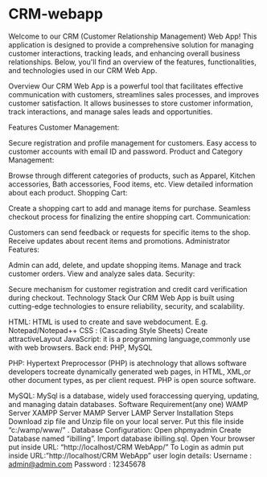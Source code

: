 # CRM-webapp
Welcome to our CRM (Customer Relationship Management) Web App! This application is designed to provide a comprehensive solution for managing customer interactions, tracking leads, and enhancing overall business relationships. Below, you'll find an overview of the features, functionalities, and technologies used in our CRM Web App.

Overview
Our CRM Web App is a powerful tool that facilitates effective communication with customers, streamlines sales processes, and improves customer satisfaction. It allows businesses to store customer information, track interactions, and manage sales leads and opportunities.

Features
Customer Management:

Secure registration and profile management for customers.
Easy access to customer accounts with email ID and password.
Product and Category Management:

Browse through different categories of products, such as Apparel, Kitchen accessories, Bath accessories, Food items, etc.
View detailed information about each product.
Shopping Cart:

Create a shopping cart to add and manage items for purchase.
Seamless checkout process for finalizing the entire shopping cart.
Communication:

Customers can send feedback or requests for specific items to the shop.
Receive updates about recent items and promotions.
Administrator Features:

Admin can add, delete, and update shopping items.
Manage and track customer orders.
View and analyze sales data.
Security:

Secure mechanism for customer registration and credit card verification during checkout.
Technology Stack
Our CRM Web App is built using cutting-edge technologies to ensure reliability, security, and scalability.


HTML: HTML is used to create and save webdocument. E.g. Notepad/Notepad++
CSS : (Cascading Style Sheets) Create attractiveLayout
JavaScript: it is a programming language,commonly use with web browsers.
Back end: PHP, MySQL

PHP: Hypertext Preprocessor (PHP) is atechnology that allows software developers tocreate
dynamically generated web pages, in HTML, XML,or other document types, as per client request.
PHP is open source software.

MySQL: MySql is a database, widely used foraccessing querying, updating, and managing datain databases.
Software Requirement(any one)
WAMP Server
XAMPP Server
MAMP Server
LAMP Server
Installation Steps
Download zip file and Unzip file on your local server.
Put this file inside “c:/wamp/www/” .
Database Configuration:
Open phpmyadmin
Create Database named “ibilling”.
Import database ibilling.sql.
Open Your browser put inside URL:
“http://localhost/CRM WebApp/”
To Login as admin put inside URL:”http://localhost/CRM WebApp”
user login details:
Username : admin@admin.com
Password : 12345678
